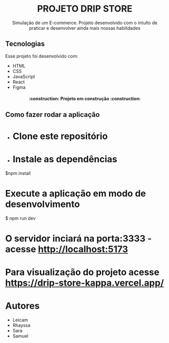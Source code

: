 <h1 align="center">PROJETO DRIP STORE</h1>

<p align="center">
  Simulação de um E-commerce. Projeto desenvolvido com o intuíto de praticar e desenvolver ainda mais nossas habilidades
</p>


## Tecnologias
Esse projeto foi desenvolvido com:

- HTML
- CSS
- JavaScript
- React
- Figma

<h4 align="center"> 
    :construction:  Projeto em construção  :construction:
</h4>


## Como fazer rodar a aplicação 

- # Clone este repositório

- # Instale as dependências
$npm install

# Execute a aplicação em modo de desenvolvimento
$ npm run dev

# O servidor inciará na porta:3333 - acesse <http://localhost:5173>

# Para visualização do projeto acesse <https://drip-store-kappa.vercel.app/>


# Autores
- Leicam
- Rhayssa
- Sara
- Samuel
